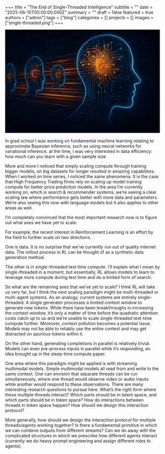+++
title = "The End of Single-Threaded Intelligence"
subtitle = ""
date = "2025-06-10T00:00:00.000Z"
summary = ""
draft = false
featured = true
authors = ["admin"]
tags = ["blog"]
categories = []
projects = []
images = ["single-threaded.png"]
+++

![image](single-threaded.png)

In grad school I was working on fundamental machine learning relating to approximate Bayesian inference, such as using neural networks for variational inference. at the time, I was very interested in data efficiency: how much can you learn with a given sample size.

More and more I noticed that simply scaling compute through training bigger models, on big datasets for longer resulted in amazing capabilities. When I worked on time series, I noticed the same phenomena. It is the case that High Frequency Trading firms rely on scaling up model training compute for better price prediction models. In the area I’m currently working on, which is search & recommender systems, we’re seeing a clear scaling law where performance gets better with more data and parameters. We’re also seeing this now with language models but it also applies to other areas as well.

I’m completely convinced that the most important research now is to figure out what axes we have yet to scale.

For example, the recent interest in Reinforcement Learning is an effort by the field to further scale on two directions.

One is data. It is no surprise that we’ve currently run out of quality internet data. The rollout process in RL can be thought of as a synthetic data generation method.

The other is in single-threaded test time compute. I’ll explain what I mean by single-threaded in a moment, but essentially, RL allows models to learn to leverage more compute during test time and do a limited form of search.

So what are the remaining axes that we’ve yet to scale? I think RL will take us very far, but I think the next scaling paradigm might be multi-threaded or multi-agent systems. As an analogy, current systems are entirely single-threaded: A single generator processes a limited context window to generate new tokens. While there have been breakthroughs in increasing the context-window, it’s only a matter of time before the quadratic attention costs catch up to us and we’re unable to scale single-threaded test-time compute further. Moreover, context pollution becomes a potential issue. Models may not be able to reliably use the entire context and may get distracted on spurious tokens within it.

On the other hand, generating completions in parallel is relatively trivial. Models can even pre-process inputs in parallel while it’s responding, an idea brought up in the sleep-time compute paper.

One area where this paradigm might be applied is with streaming multimodal models. Simple multimodal models all read from and write to the same context. One can envision that separate threads can be run simultaneously, where one thread would observe video or audio inputs while another would respond to these observations. There are many interesting research questions to pursue here: What’s the right form where these multiple threads interact? Which parts should be in latent space, and which parts should be in token space? How do interactions between threads in token space happen? How should we design this interaction protocol?

More generally, how should we design the interaction protocol for multiple threads/agents working together? Is there a fundamental primitive in which we can combine outputs from different streams? Can we do away with the complicated structures in which we prescribe how different agents interact (currently we do heavy prompt engineering and assign different roles to agents).
